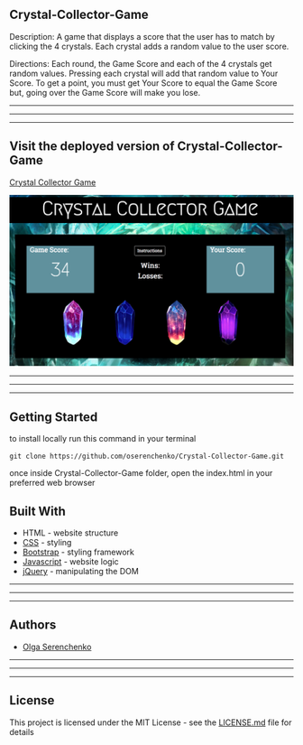 ## Crystal-Collector-Game
Description: A game that displays a score that the user has to match by clicking the 4 crystals. Each crystal adds a random value to the user score.

Directions: Each round, the Game Score and each of the 4 crystals get random values. Pressing each crystal will add that random value to Your Score. To get a point, you must get Your Score to equal the Game Score but, going over the Game Score will make you lose.

______________
______________
______________
## Visit the deployed version of Crystal-Collector-Game
[Crystal Collector Game](https://oserenchenko.github.io/Crystal-Collector-Game/)

![homepage](crystal_game.png)

______________
______________
______________

## Getting Started
to install locally run this command in your terminal
```
git clone https://github.com/oserenchenko/Crystal-Collector-Game.git
```
once inside Crystal-Collector-Game folder, open the index.html in your preferred web browser

## Built With
* HTML - website structure
* [CSS](https://css-tricks.com/) - styling
* [Bootstrap](https://getbootstrap.com/) - styling framework
* [Javascript](https://www.javascript.com/) - website logic
* [jQuery](https://jquery.com/) - manipulating the DOM

______________
______________
______________
## Authors
* [Olga Serenchenko](https://github.com/oserenchenko)

______________
______________
______________
## License
This project is licensed under the MIT License - see the [LICENSE.md](LICENSE.md) file for details
